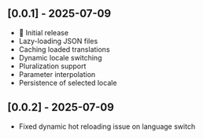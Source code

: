 ## [0.0.1] - 2025-07-09

- 🎉 Initial release
- Lazy-loading JSON files
- Caching loaded translations
- Dynamic locale switching
- Pluralization support
- Parameter interpolation
- Persistence of selected locale


## [0.0.2] - 2025-07-09

- Fixed dynamic hot reloading issue on language switch